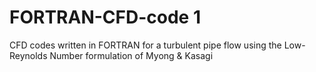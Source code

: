 # FORTRAN-CFD-code 1
CFD codes written in FORTRAN for a turbulent pipe flow using the Low-Reynolds Number formulation of Myong & Kasagi
